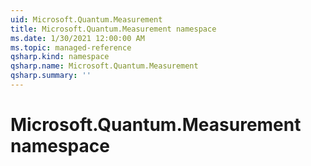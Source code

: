 ```yaml
---
uid: Microsoft.Quantum.Measurement
title: Microsoft.Quantum.Measurement namespace
ms.date: 1/30/2021 12:00:00 AM
ms.topic: managed-reference
qsharp.kind: namespace
qsharp.name: Microsoft.Quantum.Measurement
qsharp.summary: ''
---
```


# Microsoft.Quantum.Measurement namespace



